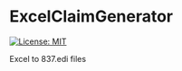 # ExcelClaimGenerator

[![License: MIT](https://img.shields.io/badge/License-MIT-yellow.svg)](https://opensource.org/licenses/MIT)

Excel to 837.edi files
